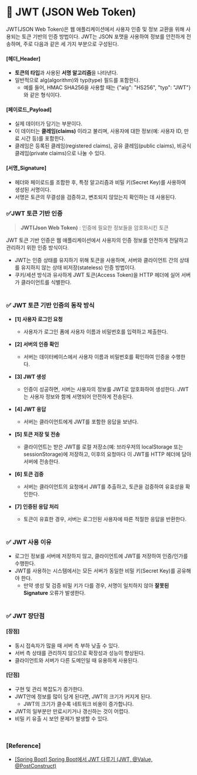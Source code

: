 # 🔑 JWT (JSON Web Token)

JWT(JSON Web Token)은 웹 애플리케이션에서 사용자 인증 및 정보 교환을 위해 사용되는 토큰 기반의 인증 방법이다.
JWT는 JSON 포맷을 사용하여 정보를 안전하게 전송하며, 주로 다음과 같은 세 가지 부분으로 구성된다.

#### [헤더_Header]
- **토큰의 타입**과 사용된 **서명 알고리즘**을 나타낸다.
- 일반적으로 alg(algorithm)와 typ(type) 필드를 포함한다.
    - 예를 들어, HMAC SHA256을 사용할 때는 {"alg": "HS256", "typ": "JWT"}와 같은 형식이다.

#### [페이로드_Payload]
- 실제 데이터가 담기는 부분이다.
- 이 데이터는 **클레임(claims)** 이라고 불리며, 사용자에 대한 정보(예: 사용자 ID, 만료 시간 등)를 포함한다.
- 클레임은 등록된 클레임(registered claims), 공유 클레임(public claims), 비공식 클레임(private claims)으로 나눌 수 있다.

#### [서명_Signature]
- 헤더와 페이로드를 조합한 후, 특정 알고리즘과 비밀 키(Secret Key)를 사용하여 생성된 서명이다.
- 서명은 토큰의 무결성을 검증하고, 변조되지 않았는지 확인하는 데 사용된다.
  <br/>

### ✅JWT 토큰 기반 인증
> **JWT(Json Web Token)** : 인증에 필요한 정보들을 암호화시킨 토큰

JWT 토큰 기반 인증은 웹 애플리케이션에서 사용자의 인증 정보를 안전하게 전달하고 관리하기 위한 인증 방식이다.
- JWT는 인증 상태를 유지하기 위해 토큰을 사용하며, 서버와 클라이언트 간의 상태를 유지하지 않는 상태 비저장(stateless) 인증 방법이다.
- 쿠키/세션 방식과 유사하게 JWT 토큰(Access Token)을 HTTP 헤더에 실어 서버가 클라이언트를 식별한다.
<br/><br/>
### ✅ JWT 토큰 기반 인증의 동작 방식
- **[1] 사용자 로그인 요청**
    - 사용자가 로그인 폼에 사용자 이름과 비밀번호를 입력하고 제출한다.

- **[2] 서버의 인증 확인**
    - 서버는 데이터베이스에서 사용자 이름과 비밀번호를 확인하여 인증을 수행한다.

- **[3] JWT 생성**
    - 인증이 성공하면, 서버는 사용자의 정보를 JWT로 암호화하여 생성한다. JWT는 사용자 정보와 함께 서명되어 안전하게 전송된다.

- **[4] JWT 응답**
    - 서버는 클라이언트에게 JWT를 포함한 응답을 보낸다.

- **[5] 토큰 저장 및 전송**
    - 클라이언트는 받은 JWT를 로컬 저장소(예: 브라우저의 localStorage 또는 sessionStorage)에 저장하고, 이후의 요청마다 이 JWT를 HTTP 헤더에 담아 서버에 전송한다.

- **[6] 토큰 검증**
    - 서버는 클라이언트의 요청에서 JWT를 추출하고, 토큰을 검증하여 유효성을 확인한다.

- **[7] 인증된 응답 처리**
    - 토큰이 유효한 경우, 서버는 로그인된 사용자에 따른 적절한 응답을 반환한다.
<br/><br/>
### ✅ JWT 사용 이유
- 로그인 정보를 서버에 저장하지 않고, 클라이언트에 JWT를 저장하여 인증/인가를 수행한다.
- JWT를 사용하는 시스템에서는 모든 서버가 동일한 비밀 키(Secret Key)를 공유해야 한다.
    - 만약 생성 및 검증 비밀 키가 다를 경우, 서명이 일치하지 않아 **잘못된 Signature** 오류가 발생한다.
<br/><br/>
### ✅ JWT 장단점
#### [장점]
- 동시 접속자가 많을 때 서버 측 부하 낮출 수 있다.
- 서버 측 상태를 관리하지 않으므로 확장성과 성능이 향상된다.
- 클라이언트와 서버가 다른 도메인일 때 유용하게 사용된다.

#### [단점]
- 구현 및 관리 복잡도가 증가한다.
- JWT안에 정보를 많이 담게 된다면, JWT의 크기가 커지게 된다.
    - JWT의 크기가 클수록 네트워크 비용이 증가합니다.
- JWT의 일부분만 만료시키거나 갱신하는 것이 어렵다.
- 비밀 키 유출 시 보안 문제가 발생할 수 있다.



<br/>

### [Reference]
- [[Spring Boot] Spring Boot에서 JWT 다루기 (JWT, @Value, @PostConstruct)](https://pixx.tistory.com/270#JWT%C2%A0%ED%86%A0%ED%81%B0%20%EA%B8%B0%EB%B0%98%20%EC%9D%B8%EC%A6%9D%EB%9E%80%E2%9D%93-1)